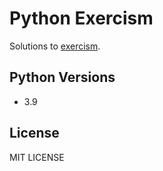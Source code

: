 # Python Exercism

Solutions to [exercism](https://github.com/exercism/python).

## Python Versions
* 3.9

## License
MIT LICENSE
